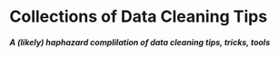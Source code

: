 # Collections of Data Cleaning Tips

##### A (likely) haphazard complilation of data cleaning tips, tricks, tools

